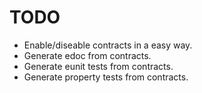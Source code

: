 # TODO

- Enable/diseable contracts in a easy way.
- Generate edoc from contracts.
- Generate eunit tests from contracts.
- Generate property tests from contracts.